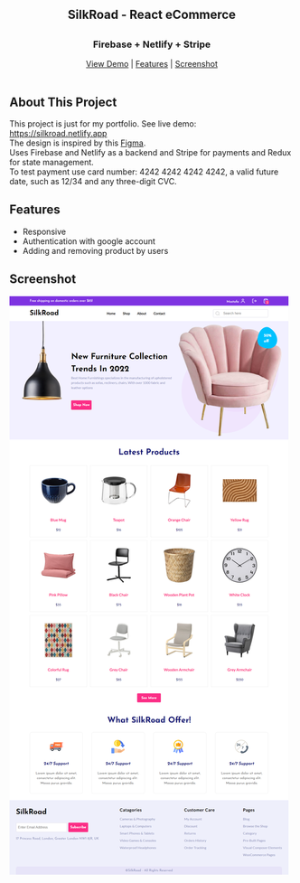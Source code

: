<div align='center'>
<h2 align='center'>SilkRoad - React eCommerce<h2/>
<h3 align='center'>Firebase + Netlify + Stripe</h3>
<a href='https://silkroad.netlify.app/'>View Demo</a>
|
<a href='https://github.com/Wostafa/Silkroad#features'>Features</a>
|
<a href='https://github.com/Wostafa/Silkroad#screenshot'>Screenshot</a>

</div>
<br>

## About This Project
This project is just for my portfolio. See live demo: https://silkroad.netlify.app  
The design is inspired by this [Figma](https://www.figma.com/community/file/967759864749832815).  
Uses Firebase and Netlify as a backend and Stripe for payments and Redux for state management.  
To test payment use card number: 4242 4242 4242 4242, a valid future date, such as 12/34 and any three-digit CVC. 

## Features
* Responsive
* Authentication with google account
* Adding and removing product by users

## Screenshot
[![Product Name Screen Shot][product-screenshot]](https://example.com)


<!-- MARKDOWN LINKS & IMAGES -->
[product-screenshot]: screenshot.png
